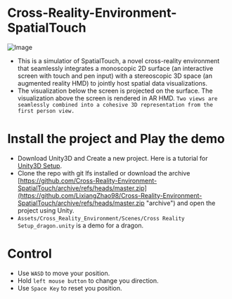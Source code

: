 # Cross-Reality-Environment-SpatialTouch
![Image](https://github.com/LixiangZhao98/Cross-Reality-Environment-SpatialTouch/blob/master/Assets/gif/spatialtouch.gif "Image")
* This is a simulatior of SpatialTouch, a novel cross-reality environment that seamlessly integrates a monoscopic 2D surface (an interactive screen with touch and pen input) with a stereoscopic 3D space (an augmented reality HMD) to jointly host spatial data visualizations. 
* The visualization below the screen is projected on the surface. The visualization above the screen is rendered in AR HMD. `Two views are seamlessly combined into a cohesive 3D representation from the first person view.`

# Install the project and Play the demo
- Download Unity3D  and Create a new project. Here is a tutorial for [Unity3D Setup](https://github.com/LixiangZhao98/MeTACAST/blob/master/Assets/my/file/UnitySetup.pdf "Unity Setup").
- Clone the repo with git lfs installed or download the archive [https://github.com/Cross-Reality-Environment-SpatialTouch/archive/refs/heads/master.zip](https://github.com/LixiangZhao98/Cross-Reality-Environment-SpatialTouch/archive/refs/heads/master.zip "archive") and open the project using Unity.
- `Assets/Cross_Reality_Environment/Scenes/Cross Reality Setup_dragon.unity` is a demo for a dragon.

# Control
* Use `WASD` to move your position.
* Hold `left mouse button` to change you direction.
* Use `Space Key` to reset you position.